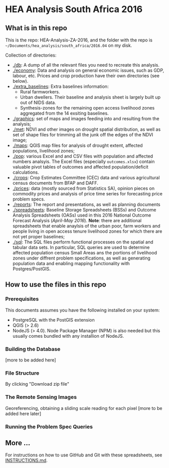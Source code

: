 # HEA Analysis South Africa 2016

## What is in this repo

This is the repo: HEA-Analysis-ZA-2016, and the folder with the repo is `~/Documents/hea_analysis/south_africa/2016.04` on my disk.

Collection of directories:
* [./db](https://github.com/CharlesRethman/HEA-Analysis-ZA-2016/tree/master/db): A dump of all the relevant files you need to recreate this analysis.
* [./economy](https://github.com/CharlesRethman/HEA-Analysis-ZA-2016/tree/master/economy): Data and analysis on general economic issues, such as GDP, labour, etc. Prices and crop production have their own directories (see below).
* [./extra_baselines](https://github.com/CharlesRethman/HEA-Analysis-ZA-2016/tree/master/extra_baselines): Extra baselines information:
  * Rural farmworkers.
  * Urban dwellers. Their baseline and analysis sheet is largely built up out of NIDS data.
  * Synthesis-zones for the remaining open access livelihood zones aggregated from the 14 exsiting baselines.
* [./graphics](https://github.com/CharlesRethman/HEA-Analysis-ZA-2016/tree/master/graphics): set of maps and images feeding into and resulting from the analysis;
* [./met](https://github.com/CharlesRethman/HEA-Analysis-ZA-2016/tree/master/met): NDVI and other images on drought spatial distribution, as well as set of shape files for trimming all the junk off the edges of the NDVI image;
* [./maps](https://github.com/CharlesRethman/HEA-Analysis-ZA-2016/tree/master/maps): QGIS map files for analysis of drought extent, affected populations, livelihood zones;
* [./pop](https://github.com/CharlesRethman/HEA-Analysis-ZA-2016/tree/master/pop): various Excel and and CSV files with population and affected numbers analsyis. The Excel files (especially `outcomes.xlsx`) contain valuable pivot tables of outcomes and affected population/deficit calculations.
* [./crops](https://github.com/CharlesRethman/HEA-Analysis-ZA-2016/tree/master/crops): Crop Estimates Committee (CEC) data and various agricultural census documents from BFAP and DAFF.
* [./prices](https://github.com/CharlesRethman/HEA-Analysis-ZA-2016/tree/master/prices): data (mostly sourced from Statistics SA), opinion pieces on commodity prices and analysis of price time series for forecasting price problem specs.
* [./reports](https://github.com/CharlesRethman/HEA-Analysis-ZA-2016/tree/master/reports): The report and presentations, as well as planning documents
* [./spreadsheets](https://github.com/CharlesRethman/HEA-Analysis-ZA-2016/tree/master/spreadsheets): Baseline Storage Spreadsheets (BSSs) and Outcome Analysis Spreadsheets (OASs) used in this 2016 National Outcome Forecast Analysis (_April-May 2016_). **Note**: there are additional spreadsheets that enable anaylsis of the urban poor, farm workers and people living in open access tenure livelihood zones for which there are not yet proper baselines;
* [./sql](https://github.com/CharlesRethman/HEA-Analysis-ZA-2016/tree/master/sql): The SQL files perform functional processes on the spatial and tabular data sets. In particular, SQL queries are used to determine affected population census Small Areas ans the portions of livelihood zones under diffrent problem specifications, as well as generating population data and enabling mapping functionality with Postgres/PostGIS.

## How to use the files in this repo

### Prerequisites

This documents assumes you have the following installed on your system:
* PostgreSQL with the PostGIS extension
* QGIS (> 2.6)
* NodeJS (> 4.0). Node Package Manager (NPM) is also needed but this usually comes bundled with any installion of NodeJS.

### Building the Database

[more to be added here]

### File Structure

By clicking "Download zip file"

### The Remote Sensing Images

Georeferencing, obtaining a sliding scale reading for each pixel  [more to be added here later]

### Running the Problem Spec Queries



## More ...

For instructions on how to use GitHub and Git with these spreadsheets, see [INSTRUCTIONS.md](https://github.com/CharlesRethman/HEA-Analysis-ZA-2016/blob/master/INSTRUCTIONS.md).
